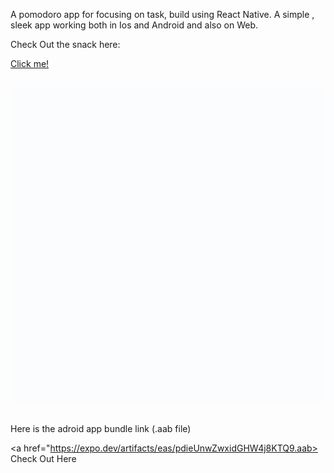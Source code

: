 A pomodoro app for focusing on task, build using React Native. A simple , sleek app working both in Ios and Android and also on Web.

 Check Out the snack here:

 <a href="https://snack.expo.dev/@pinaaka/focus-time">Click me!</a>

 <br/>

<div>
<div data-snack-id="@pinaaka/focus-time" data-snack-platform="ios" data-snack-preview="true" data-snack-theme="light" style="overflow:hidden;background:#fbfcfd;border:1px solid var(--color-border);border-radius:4px;height:505px;width:100%">
</div>
<script async src="https://snack.expo.dev/embed.js"></script>
</div>

<br/>

Here is the adroid app bundle link  (.aab file)

<a href="https://expo.dev/artifacts/eas/pdieUnwZwxidGHW4j8KTQ9.aab> Check Out Here </a>